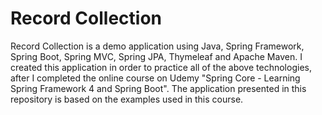 # Record Collection
Record Collection is a demo application using Java, Spring Framework, Spring Boot, Spring MVC, Spring JPA, Thymeleaf and Apache Maven. I created this application in order to practice all of the above technologies, after I completed the online course on Udemy "Spring Core - Learning Spring Framework 4 and Spring Boot". The application presented in this repository is based on the examples used in this course.

